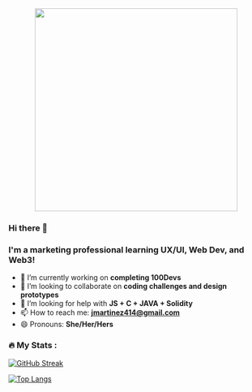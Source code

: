 <div id="header" align="center">
  <img src="https://media.giphy.com/media/qT3NpahR7tGnOqqjng/giphy.gif" width="400"/>
</div>

### Hi there 👋

### I'm a marketing professional learning UX/UI, Web Dev, and Web3! 


- 🔭 I’m currently working on <b> completing 100Devs</b>
- 👯 I’m looking to collaborate on <b>coding challenges and design prototypes</b>
- 🤔 I’m looking for help with <b>JS + C + JAVA + Solidity</b>
- 📫 How to reach me: <b>jmartinez414@gmail.com</b>
- 😄 Pronouns: <b>She/Her/Hers</b>

### :fire: My Stats :
[![GitHub Streak](https://streak-stats.demolab.com?user=itsjenm&theme=dracula&hide_border=true)](https://git.io/streak-stats)

[![Top Langs](https://github-readme-stats.vercel.app/api/top-langs/?username=itsjenm&layout=compact&theme=vision-friendly-dark)](https://github.com/itsjenm/github-readme-stats)

